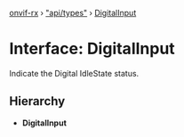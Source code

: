 [onvif-rx](../README.md) › ["api/types"](../modules/_api_types_.md) › [DigitalInput](_api_types_.digitalinput.md)

# Interface: DigitalInput

Indicate the Digital IdleState status.

## Hierarchy

* **DigitalInput**

